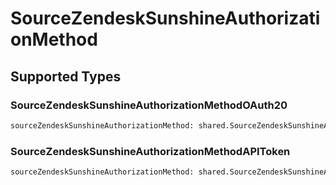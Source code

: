 # SourceZendeskSunshineAuthorizationMethod


## Supported Types

### SourceZendeskSunshineAuthorizationMethodOAuth20

```python
sourceZendeskSunshineAuthorizationMethod: shared.SourceZendeskSunshineAuthorizationMethodOAuth20 = /* values here */
```

### SourceZendeskSunshineAuthorizationMethodAPIToken

```python
sourceZendeskSunshineAuthorizationMethod: shared.SourceZendeskSunshineAuthorizationMethodAPIToken = /* values here */
```


